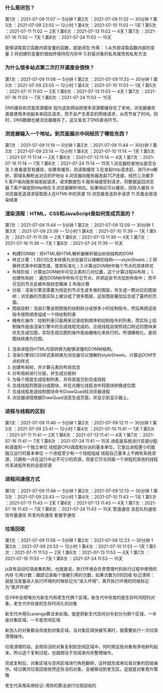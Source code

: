 ### 什么是闭包？
第1次 ：2021-07-09 11:07 — 5分钟  1
第2次 ：2021-07-09 11:32 — 30分钟  1
第3次 ：2021-07-09 23:02 — 12小时  1
第4次 ：2021-07-10 11:02 — 1天  1
第5次 ：2021-07-11 11:02 — 2天  1
第6次 ：2021-07-13 11:02 — 4天  1
第7次 ：2021-07-16 11:02 — 7天  1
第8次 ：2021-07-24 11:02 — 15天

能够读取其它函数内部变量的函数，就是闭包
作用：
    1.从外部读取函数内部的变量
    2.将创建的变量的值始终保持在内存中
    3.封装对象的私有属性和私有方法

### 为什么很多站点第二次打开速度会很快？
第1次 ：2021-07-09 11:08 — 5分钟  1
第2次 ：2021-07-09 11:33 — 30分钟  1
第3次 ：2021-07-09 23:03 — 12小时  1
第4次 ：2021-07-10 11:03 — 1天   1
第5次 ：2021-07-11 11:03 — 2天  1
第6次 ：2021-07-13 11:03 — 4天  1
第7次 ：2021-07-16 11:03 — 7天  1
第8次 ：2021-07-24 11:03 — 15天

DNS缓存和页面资源缓存
因为这些网站把很多资源都缓存在了本地，浏览器缓存直接使用本地副本来回应请求，而不会产生真实的网络请求，从而节省了时间。同时，DNS数据也被浏览器缓存了，这又省去了DNS查询环节。

### 浏览器输入一个地址。到页面展示中间经历了哪些东西？
第1次 ：2021-07-09 11:19 — 5分钟  1
第2次 ：2021-07-09 11:44 — 30分钟  1
第3次 ：2021-07-09 23:14 — 12小时  1
第4次 ：2021-07-10 11:14 — 1天   1
第5次 ：2021-07-11 11:14 — 2天  1
第6次 ：2021-07-13 11:14 — 4天  1
第7次 ：2021-07-16 11:14 — 7天  1
第8次 ：2021-07-24 11:14 — 15天
1.浏览器检查地址是否合法
2.查看是否有缓存，如果有缓存，则读取缓存
3.在发起http请求前，进行dns解析，即域名解析出对应的IP地址
4.浏览器向服务器发起TCP连接，经历三次握手
5.客户端向服务端发起请求，请求数据包
6.服务端接受到请求，将数据返回浏览器
7.客户端收到http响应
8.浏览器解析响应。如果响应可以缓存，则存入缓存
9.浏览器发送请求获取嵌入在HTML中的资源
10.浏览器发送异步请求
11.页面全部渲染结束

### 渲染流程：HTML、CSS和JavaScript是如何变成页面的？
第1次 ：2021-07-09 11:44 — 5分钟  1
第2次 ：2021-07-09 12:09 — 30分钟  1
第3次 ：2021-07-09 23:39 — 12小时  1
第4次 ：2021-07-10 11:39 — 1天   1
第5次 ：2021-07-11 11:39 — 2天   1
第6次 ：2021-07-13 11:39 — 4天  1
第7次 ：2021-07-16 11:39 — 7天  1
第8次 ：2021-07-24 11:39 — 15天

* 构建DOM树：将HTML用HTML解析器解析输出树状结构的DOM
* 样式计算：1.将CSS文本转换为浏览器可以理解的结构——styleSheets；2.转换样式表中的属性值，使其标准化；3.计算出DOM树中每个节点的具体样式
* 布局阶段：计算出DOM树中可见元素的几何位置，这个计算过程叫布局；
    1.创建布局树：
        遍历DOM树中所有可见节点，并把这些节点加到布局中；
        而不可见的节点会被布局树忽略掉
    2.布局计算
* 分层：渲染引擎还需要为特定的节点生成专用的图层，并生成一颗对应的图层树；浏览器的页面实际上被分成了很多图层，这些图层叠加后合成了最终的页面。
* 图层绘制：渲染引擎会把图层的绘制拆分成很多小的绘制指令，然后再把这些指令按照顺序组成一个待绘制列表
* 栅格化操作：绘制列表只是用来记录绘制顺序和绘制指令的列表，而实际上绘制操作是由渲染引擎中的合成线程完成的。合成线程会按照视口附近的图块来优先生成位图，实际生成位图的操作是由栅格化来执行的。所谓栅格化，是将图块转换为位图。

1. 渲染进程将HTML内容转换为能够读懂的DOM树结构。
2. 渲染引擎将CSS样式表转换为浏览器可以理解的styleSheets，计算出DOM节点的样式
3. 创建布局树，并计算元素的布局信息
4. 对布局树进行分层，并生成分层树
5. 为每个图层生成绘制列表，并将其提交到合成线程
6. 合成线程将图层分成图块，并在光栅化线程池中将图块转换成位图
7. 合成线程发送绘制图块命令DrawQuad给浏览器进程
8. 浏览器进程根据DrawQuad消息生成页面，并显示到显示器上。

### 进程与线程的区别
第1次 ：2021-07-09 11:46 — 5分钟  1
第2次 ：2021-07-09 12:11 — 30分钟  1
第3次 ：2021-07-09 23:41 — 12小时  1
第4次 ：2021-07-10 11:41 — 1天  1
第5次 ：2021-07-11 11:41 — 2天  1
第6次 ：2021-07-13 11:41 — 4天  1
第7次 ：2021-07-16 11:41 — 7天  1
第8次 ：2021-07-24 11:41 — 15天
进程是系统进行资源分配和调度的一个独立单位
线程是CPU调度和分派的基本单位，它是比进程更小的能独立运行的基本单位
一个进程至少有一个线程组成
线程自己基本上不拥有系统资源，只拥有一点在运行中必不可少的资源，但是它可与同属一个进程的其他的线程共享进程所有的全部资源

### 进程间通信方式
第1次 ：2021-07-09 11:48 — 5分钟  1
第2次 ：2021-07-09 12:13 — 30分钟  1
第3次 ：2021-07-09 23:43 — 12小时  1
第4次 ：2021-07-10 11:43 — 1天  1
第5次 ：2021-07-11 11:43 — 2天   1
第6次 ：2021-07-13 11:43 — 4天  1
第7次 ：2021-07-16 11:43 — 7天  1
第8次 ：2021-07-24 11:43 — 15天
  管道通信
  消息队列通信
  信号量通信
  共享内存通信
  套接字通信

### 垃圾回收
第1次 ：2021-07-09 11:58 — 5分钟   1
第2次 ：2021-07-09 12:23 — 30分钟  1
第3次 ：2021-07-09 23:53 — 12小时  1
第4次 ：2021-07-10 11:53 — 1天  1
第5次 ：2021-07-11 11:53 — 2天  1
第6次 ：2021-07-13 11:53 — 4天  1
第7次 ：2021-07-16 11:53 — 7天  1
第8次 ：2021-07-24 11:53 — 15天

js具有自动垃圾收集机制，也就是说，执行环境会负责管理代码执行过程中使用的内存
引用计数：跟踪记录每个值被引用的次数，如果次数为0则回收
标记清除：就是当变量进入执行环境的时候标记为”进入环境“，离开执行环境的时候标记为”离开环境“

在V8中会把堆分为新生代和老生代俩个区域，新生代中存放的是生存时间短的对象，老生代中存放的生存时间久的对象

新生代中用Scavenge算法来处理。就是把新生代空间对半划分为俩个区域，一半是对象区域，一半是空闲区域

新加入的对象都会存放到对象区域，当对象区域快被写满时，就需要执行一次垃圾清理操作。

垃圾清理阶段，会把存活的对象复制到空闲区域中，同时把这些对象有序地排列起来，所以这个复制过程，也就相当于完成来内存整理操作。

完成复制后，对象区域与空闲区域进行角色翻转，这样就完成来垃圾对象的回收操作。经过俩次垃圾回收依然还存活的对象，会被移动到老生区。这就是对象晋升策略

老生代采用采用标记-清除的算法进行垃圾回收的